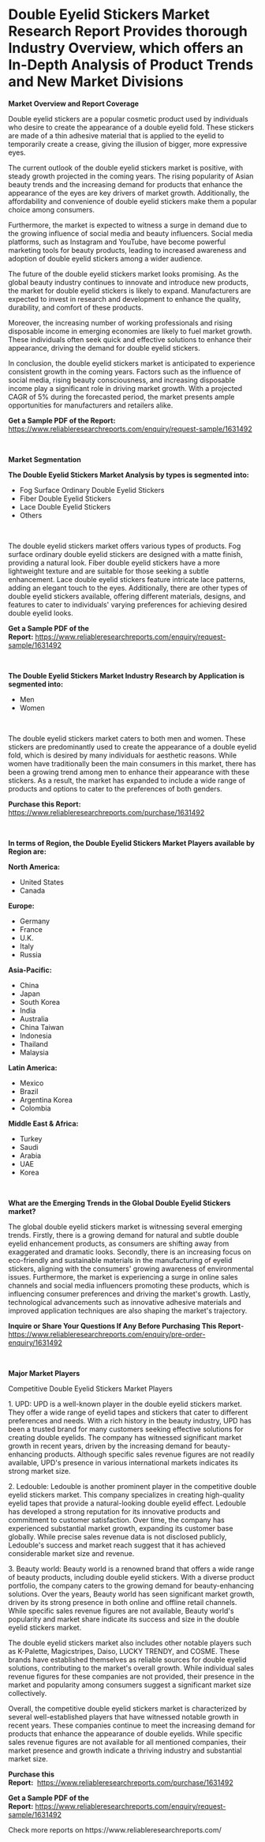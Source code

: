 <p><h1>Double Eyelid Stickers Market Research Report Provides thorough Industry Overview, which offers an In-Depth Analysis of Product Trends and New Market Divisions</h1></p><p><strong>Market Overview and Report Coverage</strong></p>
<p><p>Double eyelid stickers are a popular cosmetic product used by individuals who desire to create the appearance of a double eyelid fold. These stickers are made of a thin adhesive material that is applied to the eyelid to temporarily create a crease, giving the illusion of bigger, more expressive eyes.</p><p>The current outlook of the double eyelid stickers market is positive, with steady growth projected in the coming years. The rising popularity of Asian beauty trends and the increasing demand for products that enhance the appearance of the eyes are key drivers of market growth. Additionally, the affordability and convenience of double eyelid stickers make them a popular choice among consumers.</p><p>Furthermore, the market is expected to witness a surge in demand due to the growing influence of social media and beauty influencers. Social media platforms, such as Instagram and YouTube, have become powerful marketing tools for beauty products, leading to increased awareness and adoption of double eyelid stickers among a wider audience.</p><p>The future of the double eyelid stickers market looks promising. As the global beauty industry continues to innovate and introduce new products, the market for double eyelid stickers is likely to expand. Manufacturers are expected to invest in research and development to enhance the quality, durability, and comfort of these products.</p><p>Moreover, the increasing number of working professionals and rising disposable income in emerging economies are likely to fuel market growth. These individuals often seek quick and effective solutions to enhance their appearance, driving the demand for double eyelid stickers.</p><p>In conclusion, the double eyelid stickers market is anticipated to experience consistent growth in the coming years. Factors such as the influence of social media, rising beauty consciousness, and increasing disposable income play a significant role in driving market growth. With a projected CAGR of 5% during the forecasted period, the market presents ample opportunities for manufacturers and retailers alike.</p></p>
<p><strong>Get a Sample PDF of the Report:</strong> <a href="https://www.reliableresearchreports.com/enquiry/request-sample/1631492">https://www.reliableresearchreports.com/enquiry/request-sample/1631492</a></p>
<p>&nbsp;</p>
<p><strong>Market Segmentation</strong></p>
<p><strong>The Double Eyelid Stickers Market Analysis by types is segmented into:</strong></p>
<p><ul><li>Fog Surface Ordinary Double Eyelid Stickers</li><li>Fiber Double Eyelid Stickers</li><li>Lace Double Eyelid Stickers</li><li>Others</li></ul></p>
<p>&nbsp;</p>
<p><p>The double eyelid stickers market offers various types of products. Fog surface ordinary double eyelid stickers are designed with a matte finish, providing a natural look. Fiber double eyelid stickers have a more lightweight texture and are suitable for those seeking a subtle enhancement. Lace double eyelid stickers feature intricate lace patterns, adding an elegant touch to the eyes. Additionally, there are other types of double eyelid stickers available, offering different materials, designs, and features to cater to individuals' varying preferences for achieving desired double eyelid looks.</p></p>
<p><strong>Get a Sample PDF of the Report:</strong>&nbsp;<a href="https://www.reliableresearchreports.com/enquiry/request-sample/1631492">https://www.reliableresearchreports.com/enquiry/request-sample/1631492</a></p>
<p>&nbsp;</p>
<p><strong>The Double Eyelid Stickers Market Industry Research by Application is segmented into:</strong></p>
<p><ul><li>Men</li><li>Women</li></ul></p>
<p>&nbsp;</p>
<p><p>The double eyelid stickers market caters to both men and women. These stickers are predominantly used to create the appearance of a double eyelid fold, which is desired by many individuals for aesthetic reasons. While women have traditionally been the main consumers in this market, there has been a growing trend among men to enhance their appearance with these stickers. As a result, the market has expanded to include a wide range of products and options to cater to the preferences of both genders.</p></p>
<p><strong>Purchase this Report:</strong>&nbsp; <a href="https://www.reliableresearchreports.com/purchase/1631492">https://www.reliableresearchreports.com/purchase/1631492</a></p>
<p>&nbsp;</p>
<p><strong>In terms of Region, the Double Eyelid Stickers Market Players available by Region are:</strong></p>
<p>
    <p> <strong> North America: </strong>
        <ul>
            <li>United States</li>
            <li>Canada</li>
        </ul>
        </p> 
    <p> <strong> Europe: </strong>
        <ul>
            <li>Germany</li>
            <li>France</li>
            <li>U.K.</li>
            <li>Italy</li>
            <li>Russia</li>
        </ul>
        </p> 
    <p> <strong> Asia-Pacific: </strong>
        <ul>
            <li>China</li>
            <li>Japan</li>
            <li>South Korea</li>
            <li>India</li>
            <li>Australia</li>
            <li>China Taiwan</li>
            <li>Indonesia</li>
            <li>Thailand</li>
            <li>Malaysia</li>
        </ul>
        </p> 
    <p> <strong> Latin America: </strong>
        <ul>
            <li>Mexico</li>
            <li>Brazil</li>
            <li>Argentina Korea</li>
            <li>Colombia</li>
        </ul>
        </p> 
    <p> <strong> Middle East & Africa: </strong>
        <ul>
            <li>Turkey</li>
            <li>Saudi</li>
            <li>Arabia</li>
            <li>UAE</li>
            <li>Korea</li>
        </ul>
    </p>
    </p>
<p>&nbsp;</p>
<p><strong>What are the Emerging Trends in the Global Double Eyelid Stickers market?</strong></p>
<p><p>The global double eyelid stickers market is witnessing several emerging trends. Firstly, there is a growing demand for natural and subtle double eyelid enhancement products, as consumers are shifting away from exaggerated and dramatic looks. Secondly, there is an increasing focus on eco-friendly and sustainable materials in the manufacturing of eyelid stickers, aligning with the consumers' growing awareness of environmental issues. Furthermore, the market is experiencing a surge in online sales channels and social media influencers promoting these products, which is influencing consumer preferences and driving the market's growth. Lastly, technological advancements such as innovative adhesive materials and improved application techniques are also shaping the market's trajectory.</p></p>
<p><strong>Inquire or Share Your Questions If Any Before Purchasing This Report</strong>- <a href="https://www.reliableresearchreports.com/enquiry/pre-order-enquiry/1631492">https://www.reliableresearchreports.com/enquiry/pre-order-enquiry/1631492</a></p>
<p>&nbsp;</p>
<p><strong>Major Market Players</strong></p>
<p><p>Competitive Double Eyelid Stickers Market Players</p><p>1. UPD: UPD is a well-known player in the double eyelid stickers market. They offer a wide range of eyelid tapes and stickers that cater to different preferences and needs. With a rich history in the beauty industry, UPD has been a trusted brand for many customers seeking effective solutions for creating double eyelids. The company has witnessed significant market growth in recent years, driven by the increasing demand for beauty-enhancing products. Although specific sales revenue figures are not readily available, UPD's presence in various international markets indicates its strong market size.</p><p>2. Ledouble: Ledouble is another prominent player in the competitive double eyelid stickers market. This company specializes in creating high-quality eyelid tapes that provide a natural-looking double eyelid effect. Ledouble has developed a strong reputation for its innovative products and commitment to customer satisfaction. Over time, the company has experienced substantial market growth, expanding its customer base globally. While precise sales revenue data is not disclosed publicly, Ledouble's success and market reach suggest that it has achieved considerable market size and revenue.</p><p>3. Beauty world: Beauty world is a renowned brand that offers a wide range of beauty products, including double eyelid stickers. With a diverse product portfolio, the company caters to the growing demand for beauty-enhancing solutions. Over the years, Beauty world has seen significant market growth, driven by its strong presence in both online and offline retail channels. While specific sales revenue figures are not available, Beauty world's popularity and market share indicate its success and size in the double eyelid stickers market.</p><p>The double eyelid stickers market also includes other notable players such as K-Palette, Magicstripes, Daiso, LUCKY TRENDY, and COSME. These brands have established themselves as reliable sources for double eyelid solutions, contributing to the market's overall growth. While individual sales revenue figures for these companies are not provided, their presence in the market and popularity among consumers suggest a significant market size collectively.</p><p>Overall, the competitive double eyelid stickers market is characterized by several well-established players that have witnessed notable growth in recent years. These companies continue to meet the increasing demand for products that enhance the appearance of double eyelids. While specific sales revenue figures are not available for all mentioned companies, their market presence and growth indicate a thriving industry and substantial market size.</p></p>
<p><strong>Purchase this Report:</strong>&nbsp;&nbsp;<a href="https://www.reliableresearchreports.com/purchase/1631492">https://www.reliableresearchreports.com/purchase/1631492</a></p>
<p></p>
<p><strong>Get a Sample PDF of the Report:</strong>&nbsp;<a href="https://www.reliableresearchreports.com/enquiry/request-sample/1631492">https://www.reliableresearchreports.com/enquiry/request-sample/1631492</a></p>
<p>Check more reports on https://www.reliableresearchreports.com/</p>